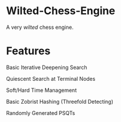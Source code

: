 # Wilted-Chess-Engine
A very *wilted* chess engine.


# Features

Basic Iterative Deepening Search

Quiescent Search at Terminal Nodes

Soft/Hard Time Management

Basic Zobrist Hashing (Threefold Detecting)

Randomly Generated PSQTs
